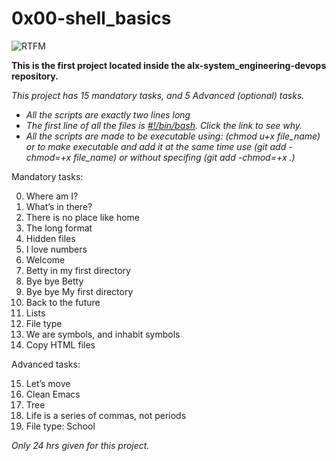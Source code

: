 # 0x00-shell_basics

![RTFM](https://user-images.githubusercontent.com/106796019/175026982-0ac38560-3df9-4ff9-9c7d-b8fe8f692699.jpg)

**This is the first project located inside the alx-system_engineering-devops repository.**

*This project has 15 mandatory tasks, and 5 Advanced (optional) tasks.*

* *All the scripts are exactly two lines long*
* *The first line of all the files is [#!/bin/bash](https://en.wikipedia.org/wiki/Shebang_%28Unix%29). Click the link to see why.*
* *All the scripts are made to be executable using: (chmod u+x file_name) or to make executable and add it at the same time use (git add -chmod=+x file_name) or without specifing (git add -chmod=+x .)*

Mandatory tasks:

0. Where am I?
1. What’s in there?
2. There is no place like home
3. The long format
4. Hidden files
5. I love numbers
6. Welcome
7. Betty in my first directory
8. Bye bye Betty
9. Bye bye My first directory
10. Back to the future
11. Lists
12. File type
13. We are symbols, and inhabit symbols
14. Copy HTML files

Advanced tasks:

15. Let’s move
16. Clean Emacs
17. Tree
18. Life is a series of commas, not periods
19. File type: School

*Only 24 hrs given for this project.*
